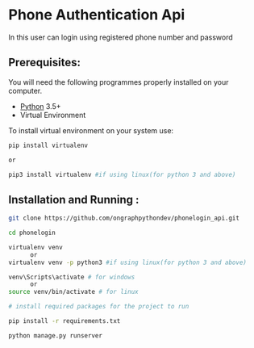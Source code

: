 # Phone Authentication Api

In this user can login using registered phone number and password

## Prerequisites:

You will need the following programmes properly installed on your computer.

* [Python](https://www.python.org/) 3.5+
* Virtual Environment

To install virtual environment on your system use:

```bash
pip install virtualenv

or

pip3 install virtualenv #if using linux(for python 3 and above)
```

## Installation and Running :

```bash
git clone https://github.com/ongraphpythondev/phonelogin_api.git

cd phonelogin

virtualenv venv 
      or 
virtualenv venv -p python3 #if using linux(for python 3 and above)

venv\Scripts\activate # for windows
      or
source venv/bin/activate # for linux

# install required packages for the project to run

pip install -r requirements.txt

python manage.py runserver
```
